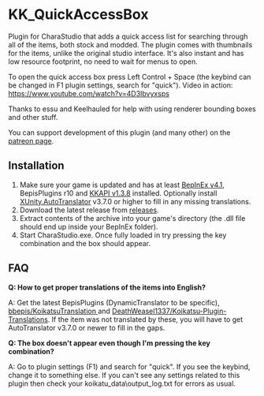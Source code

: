 # KK_QuickAccessBox
Plugin for CharaStudio that adds a quick access list for searching through all of the items, both stock and modded. The plugin comes with thumbnails for the items, unlike the original studio interface. It's also instant and has low resource footprint, no need to wait for menus to open.

To open the quick access box press Left Control + Space (the keybind can be changed in F1 plugin settings, search for "quick"). Video in action: https://www.youtube.com/watch?v=4D3Ibvyxsps

Thanks to essu and Keelhauled for help with using renderer bounding boxes and other stuff.

You can support development of this plugin (and many other) on the [patreon page](https://www.patreon.com/ManlyMarco).

## Installation
1. Make sure your game is updated and has at least [BepInEx v4.1](https://github.com/BepInEx/BepInEx), BepisPlugins r10 and [KKAPI v1.3.8](https://github.com/ManlyMarco/KKAPI) installed. Optionally install [XUnity.AutoTranslator](https://github.com/bbepis/XUnity.AutoTranslator) v3.7.0 or higher to fill in any missing translations.
2. Download the latest release from [releases](/../../releases).
3. Extract contents of the archive into your game's directory (the .dll file should end up inside your BepInEx folder).
4. Start CharaStudio.exe. Once fully loaded in try pressing the key combination and the box should appear.

## FAQ
**Q: How to get proper translations of the items into English?**

A: Get the latest BepisPlugins (DynamicTranslator to be specific), [bbepis/KoikatsuTranslation
](https://github.com/bbepis/KoikatsuTranslation) and [DeathWeasel1337/Koikatsu-Plugin-Translations](https://github.com/DeathWeasel1337/Koikatsu-Plugin-Translations). If the item was not translated by these, you will have to get AutoTranslator v3.7.0 or newer to fill in the gaps.

**Q: The box doesn't appear even though I'm pressing the key combination?**

A: Go to plugin settings (F1) and search for "quick". If you see the keybind, change it to something else. If you can't see any settings related to this plugin then check your koikatu_data\output_log.txt for errors as usual.
